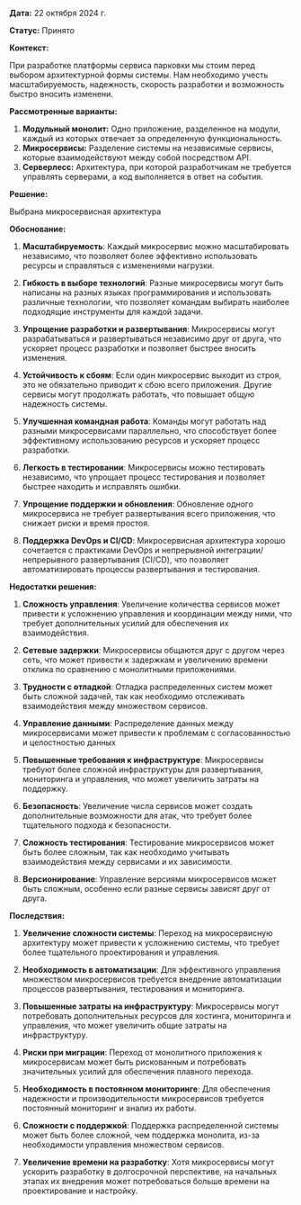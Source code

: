 **Дата:** 22 октября 2024 г.

**Статус:** Принято

**Контекст:** 

При разработке платформы сервиса парковки мы стоим перед выбором архитектурной формы системы. Нам необходимо учесть масштабируемость, надежность, скорость разработки и возможность быстро вносить изменени.

**Рассмотренные варианты:**

1. **Модульный монолит:** Одно приложение, разделенное на модули, каждый из которых отвечает за определенную функциональность.
2. **Микросервисы:** Разделение системы на независимые сервисы, которые взаимодействуют между собой посредством API.
3. **Серверлесс:** Архитектура, при которой разработчикам не требуется управлять серверами, а код выполняется в ответ на события.

**Решение:**

Выбрана микросервисная архитектура

**Обоснование:**

1. **Масштабируемость**: Каждый микросервис можно масштабировать независимо, что позволяет более эффективно использовать ресурсы и справляться с изменениями нагрузки.

2. **Гибкость в выборе технологий**: Разные микросервисы могут быть написаны на разных языках программирования и использовать различные технологии, что позволяет командам выбирать наиболее подходящие инструменты для каждой задачи.

3. **Упрощение разработки и развертывания**: Микросервисы могут разрабатываться и развертываться независимо друг от друга, что ускоряет процесс разработки и позволяет быстрее вносить изменения.

4. **Устойчивость к сбоям**: Если один микросервис выходит из строя, это не обязательно приводит к сбою всего приложения. Другие сервисы могут продолжать работать, что повышает общую надежность системы.

5. **Улучшенная командная работа**: Команды могут работать над разными микросервисами параллельно, что способствует более эффективному использованию ресурсов и ускоряет процесс разработки.

6. **Легкость в тестировании**: Микросервисы можно тестировать независимо, что упрощает процесс тестирования и позволяет быстрее находить и исправлять ошибки.

7. **Упрощение поддержки и обновления**: Обновление одного микросервиса не требует развертывания всего приложения, что снижает риски и время простоя.

8. **Поддержка DevOps и CI/CD**: Микросервисная архитектура хорошо сочетается с практиками DevOps и непрерывной интеграции/непрерывного развертывания (CI/CD), что позволяет автоматизировать процессы развертывания и тестирования.

**Недостатки решения:**


1. **Сложность управления**: Увеличение количества сервисов может привести к усложнению управления и координации между ними, что требует дополнительных усилий для обеспечения их взаимодействия.

2. **Сетевые задержки**: Микросервисы общаются друг с другом через сеть, что может привести к задержкам и увеличению времени отклика по сравнению с монолитными приложениями.

3. **Трудности с отладкой**: Отладка распределенных систем может быть сложной задачей, так как необходимо отслеживать взаимодействия между множеством сервисов.

4. **Управление данными**: Распределение данных между микросервисами может привести к проблемам с согласованностью и целостностью данных

5. **Повышенные требования к инфраструктуре**: Микросервисы требуют более сложной инфраструктуры для развертывания, мониторинга и управления, что может увеличить затраты на поддержку.

6. **Безопасность**: Увеличение числа сервисов может создать дополнительные возможности для атак, что требует более тщательного подхода к безопасности.

7. **Сложность тестирования**: Тестирование микросервисов может быть более сложным, так как необходимо учитывать взаимодействия между сервисами и их зависимости.

8. **Версионирование**: Управление версиями микросервисов может быть сложным, особенно если разные сервисы зависят друг от друга.

**Последствия:**

1. **Увеличение сложности системы**: Переход на микросервисную архитектуру может привести к усложнению системы, что требует более тщательного проектирования и управления.

2. **Необходимость в автоматизации**: Для эффективного управления множеством микросервисов требуется внедрение автоматизации процессов развертывания, тестирования и мониторинга.

3. **Повышенные затраты на инфраструктуру**: Микросервисы могут потребовать дополнительных ресурсов для хостинга, мониторинга и управления, что может увеличить общие затраты на инфраструктуру.

4. **Риски при миграции**: Переход от монолитного приложения к микросервисам может быть рискованным и потребовать значительных усилий для обеспечения плавного перехода.

5. **Необходимость в постоянном мониторинге**: Для обеспечения надежности и производительности микросервисов требуется постоянный мониторинг и анализ их работы.

6. **Сложности с поддержкой**: Поддержка распределенной системы может быть более сложной, чем поддержка монолита, из-за необходимости управления множеством сервисов.

7. **Увеличение времени на разработку**: Хотя микросервисы могут ускорить разработку в долгосрочной перспективе, на начальных этапах их внедрения может потребоваться больше времени на проектирование и настройку.
